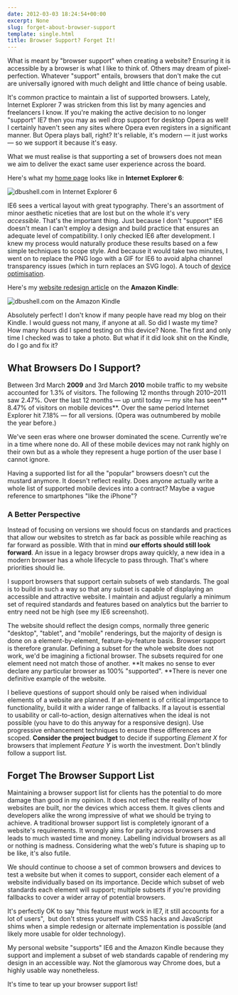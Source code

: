 ```yaml
---
date: 2012-03-03 18:24:54+00:00
excerpt: None
slug: forget-about-browser-support
template: single.html
title: Browser Support? Forget It!
---
```


What is meant by "browser support" when creating a website? Ensuring it is accessible by a browser is what I like to think of. Others may dream of pixel-perfection. Whatever "support" entails, browsers that don't make the cut are universally ignored with much delight and little chance of being usable.

It's common practice to maintain a list of supported browsers. Lately, Internet Explorer 7 was stricken from this list by many agencies and freelancers I know. If you're making the active decision to no longer "support" IE7 then you may as well drop support for desktop Opera as well! I certainly haven't seen any sites where Opera even registers in a significant manner. But Opera plays ball, right? It's reliable, it's modern — it just works — so we support it because it's easy.

What we must realise is that supporting a set of browsers does not mean we aim to deliver the exact same user experience across the board.

Here's what my [home page](/) looks like in **Internet Explorer 6**:

![dbushell.com in Internet Explorer 6](/images/2012/03/v6-ie6.png)

IE6 sees a vertical layout with great typography. There's an assortment of minor aesthetic niceties that are lost but on the whole it's very *accessible*. That's the important thing. Just because I don't "support" IE6 doesn't mean I can't employ a design and build practice that ensures an adequate level of compatibility. I only checked IE6 after development. I knew my process would naturally produce these results based on a few simple techniques to scope style. And because it would take two minutes, I went on to replace the PNG logo with a GIF for IE6 to avoid alpha channel transparency issues (which in turn replaces an SVG logo). A touch of [device optimisation](/2012/01/11/device-optimisation/).

Here's my [website redesign article](/2012/02/27/spring-cleaning-redesigning-dbushell-com/) on the **Amazon Kindle**:

![dbushell.com on the Amazon Kindle](/images/2012/03/v6-kindle.jpg)

Absolutely perfect! I don't know if many people have read my blog on their Kindle. I would guess not many, if anyone at all. So did I waste my time? How many hours did I spend testing on this device? None. The first and only time I checked was to take a photo. But what if it did look shit on the Kindle, do I go and fix it?


## What Browsers Do I Support?


Between 3rd March **2009** and 3rd March **2010** mobile traffic to my website accounted for 1.3% of visitors. The following 12 months through 2010–2011 saw 2.47%. Over the last 12 months — up until today — my site has seen** 8.47% of visitors on mobile devices**. Over the same period Internet Explorer hit 7.18% — for all versions. (Opera was outnumbered by mobile the year before.)

We've seen eras where one browser dominated the scene. Currently we're in a time where none do. All of these mobile devices may not rank highly on their own but as a whole they represent a huge portion of the user base I cannot ignore.

Having a supported list for all the "popular" browsers doesn't cut the mustard anymore. It doesn't reflect reality. Does anyone actually write a whole list of supported mobile devices into a contract? Maybe a vague reference to smartphones "like the iPhone"?


### A Better Perspective


Instead of focusing on versions we should focus on standards and practices that allow our websites to stretch as far back as possible while reaching as far forward as possible. With that in mind **our efforts should still look forward**. An issue in a legacy browser drops away quickly, a new idea in a modern browser has a whole lifecycle to pass through. That's where priorities should lie.

I support browsers that support certain subsets of web standards. The goal is to build in such a way so that any subset is capable of displaying an accessible and attractive website. I maintain and adjust regularly a minimum set of required standards and features based on analytics but the barrier to entry need not be high (see my IE6 screenshot).

The website should reflect the design comps, normally three generic "desktop", "tablet", and "mobile" renderings, but the majority of design is done on a element-by-element, feature-by-feature basis. Browser support is therefore granular. Defining a subset for the whole website does not work, we'd be imagining a fictional browser. The subsets required for one element need not match those of another. **It makes no sense to ever declare any particular browser as 100% "supported". **There is never one definitive example of the website.

I believe questions of support should only be raised when individual elements of a website are planned. If an element is of critical importance to functionality, build it with a wider range of fallbacks. If a layout is essential to usability or call-to-action, design alternatives when the ideal is not possible (you have to do this anyway for a responsive design). Use progressive enhancement techniques to ensure these differences are scoped. **Consider the project budget** to decide if supporting *Element X* for browsers that implement *Feature Y* is worth the investment. Don't blindly follow a support list.


## Forget The Browser Support List


Maintaining a browser support list for clients has the potential to do more damage than good in my opinion. It does not reflect the reality of how websites are built, nor the devices which access them. It gives clients and developers alike the wrong impressive of what we should be trying to achieve. A traditional browser support list is completely ignorant of a website's requirements. It wrongly aims for parity across browsers and leads to much wasted time and money. Labelling individual browsers as all or nothing is madness. Considering what the web's future is shaping up to be like, it's also futile.

We should continue to choose a set of common browsers and devices to test a website but when it comes to support, consider each element of a website individually based on its importance. Decide which subset of web standards each element will support; multiple subsets if you're providing fallbacks to cover a wider array of potential browsers.

It's perfectly OK to say "this feature must work in IE7, it still accounts for a lot of users",  but don't stress yourself with CSS hacks and JavaScript shims when a simple redesign or alternate implementation is possible (and likely more usable for older technology).

My personal website "supports" IE6 and the Amazon Kindle because they support and implement a subset of web standards capable of rendering my design in an accessible way. Not the glamorous way Chrome does, but a highly usable way nonetheless.

It's time to tear up your browser support list!
